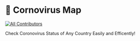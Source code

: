 # 🍃 Cornovirus Map
[![All Contributors](https://img.shields.io/badge/all_contributors-1-orange.svg?style=flat-square)](#contributors-)

Check Coronovirus Status of Any Country Easily and Efficently!

<!-- ## ⚡ Quick Deploy
[![Deploy to Netlify](https://www.netlify.com/img/deploy/button.svg)](https://app.netlify.com/start/deploy?repository=https://github.com/colbyfayock/gatsby-starter-leaflet) [![Deploy with Vercel Now](https://zeit.co/button)](https://vercel.com/import/project?template=https://github.com/colbyfayock/gatsby-starter-leaflet) -->